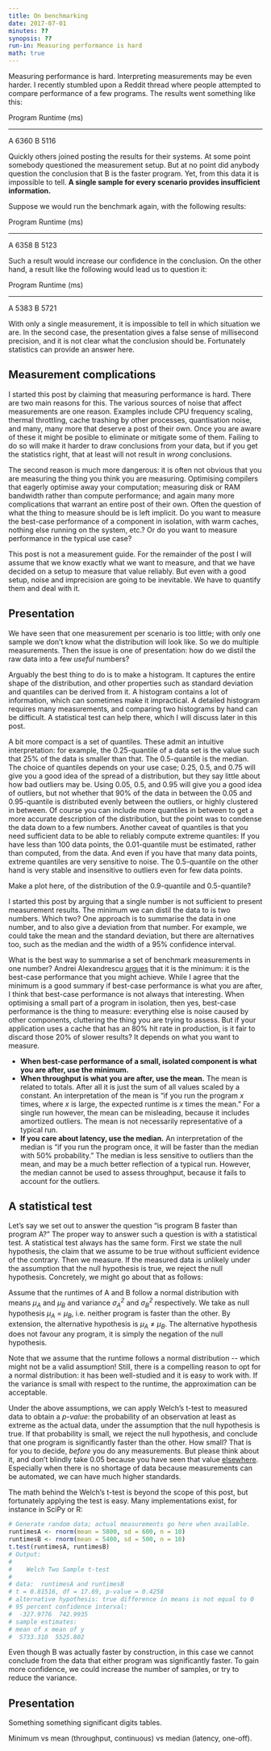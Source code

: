 ```yaml
---
title: On benchmarking
date: 2017-07-01
minutes: ??
synopsis: ??
run-in: Measuring performance is hard
math: true
---
```


Measuring performance is hard.
Interpreting measurements may be even harder.
I recently stumbled upon a Reddit thread
where people attempted to compare performance of a few programs.
The results went something like this:

Program  Runtime (ms)
-------  ------------
A        6360
B        5116

Quickly others joined posting the results for their systems.
At some point somebody questioned the measurement setup.
But at no point did anybody question the conclusion
that B is the faster program.
Yet, from this data it is impossible to tell.
**A single sample for every scenario provides insufficient information.**

Suppose we would run the benchmark again, with the following results:

Program  Runtime (ms)
-------  ------------
A        6358
B        5123

Such a result would increase our confidence in the conclusion.
On the other hand, a result like the following would lead us to question it:

Program  Runtime (ms)
-------  ------------
A        5383
B        5721

With only a single measurement,
it is impossible to tell in which situation we are.
In the second case,
the presentation gives a false sense of millisecond precision,
and it is not clear what the conclusion should be.
Fortunately statistics can provide an answer here.

Measurement complications
-------------------------

I started this post by claiming that measuring performance is hard.
There are two main reasons for this.
The various sources of noise that affect measurements are one reason.
Examples include CPU frequency scaling,
thermal throttling,
cache trashing by other processes,
quantisation noise,
and many, many more that deserve a post of their own.
Once you are aware of these
it might be posible to eliminate or mitigate some of them.
Failing to do so will make it harder to draw conclusions from your data,
but if you get the statistics right,
that at least will not result in *wrong* conclusions.

The second reason is much more dangerous:
it is often not obvious that you are measuring the thing you think you are measuring.
Optimising compilers that eagerly optimise away your computation;
measuring disk or RAM bandwidth rather than compute performance;
and again many more complications that warrant an entire post of their own.
Often the question of what the thing to measure should be is left implicit.
Do you want to measure the best-case performance of a component in isolation,
with warm caches, nothing else running on the system, etc.?
Or do you want to measure performance in the typical use case?

This post is not a measurement guide.
For the remainder of the post I will assume
that we know exactly what we want to measure,
and that we have decided on a setup to measure that value reliably.
But even with a good setup, noise and imprecision are going to be inevitable.
We have to quantify them and deal with it.

Presentation
------------

We have seen that one measurement per scenario is too little;
with only one sample we don’t know what the distribution will look like.
So we do multiple measurements.
Then the issue is one of presentation:
how do we distil the raw data into a few *useful* numbers?

Arguably the best thing to do is to make a histogram.
It captures the entire shape of the distribution,
and other properties such as standard deviation and quantiles can be derived from it.
A histogram contains a lot of information,
which can sometimes make it impractical.
A detailed histogram requires many measurements,
and comparing two histograms by hand can be difficult.
A statistical test can help there, which I will discuss later in this post.

A bit more compact is a set of quantiles.
These admit an intuitive interpretation:
for example, the 0.25-quantile of a data set
is the value such that 25% of the data is smaller than that.
The 0.5-quantile is the median.
The choice of quantiles depends on your use case;
0.25, 0.5, and 0.75 will give you a good idea of the spread of a distribution,
but they say little about how bad outliers may be.
Using 0.05, 0.5, and 0.95 will give you a good idea of outliers,
but not whether that 90% of the data in between the 0.05 and 0.95-quantile
is distributed evenly between the outliers,
or highly clustered in between.
Of course you can include more quantiles in between
to get a more accurate description of the distribution,
but the point was to condense the data down to a few numbers.
Another caveat of quantiles is that you need sufficient data
to be able to reliably compute extreme quantiles:
If you have less than 100 data points,
the 0.01-quantile must be estimated, rather than computed, from the data.
And even if you have that many data points,
extreme quantiles are very sensitive to noise.
The 0.5-quantile on the other hand is very stable and insensitive to outliers
even for few data points.

Make a plot here, of the distribution of the 0.9-quantile and 0.5-quantile?

I started this post by arguing that a single number
is not sufficient to present measurement results.
The minimum we can distil the data to is two numbers.
Which two?
One approach is to summarise the data in one number,
and to also give a deviation from that number.
For example, we could take the mean and the standard deviation,
but there are alternatives too,
such as the median and the width of a 95% confidence interval.

What is the best way to summarise a set of benchmark measurements in one number?
Andrei Alexandrescu [argues][minimum] that it is the minimum:
it is the best-case performance that you might achieve.
While I agree that the minimum is a good summary
if best-case performance is what you are after,
I think that best-case performance is not always that interesting.
When optimising a small part of a program in isolation,
then yes, best-case performance is the thing to measure:
everything else is noise caused by other components,
cluttering the thing you are trying to assess.
But if your application uses a cache that has an 80% hit rate in production,
is it fair to discard those 20% of slower results?
It depends on what you want to measure.

* **When best-case performance of a small,
  isolated component is what you are after,
  use the minimum.**
* **When throughput is what you are after,
  use the mean.**
  The mean is related to totals.
  After all it is just the sum of all values scaled by a constant.
  An interpretation of the mean is
  “if you run the program <var>x</var> times,
  where <var>x</var> is large,
  the expected runtime is <var>x</var> times the mean.”
  For a single run however, the mean can be misleading,
  because it includes amortized outliers.
  The mean is not necessarily representative of a typical run.
* **If you care about latency, use the median.**
  An interpretation of the median is
  “if you run the program once,
  it will be faster than the median with 50% probability.”
  The median is less sensitive to outliers than the mean,
  and may be a much better reflection of a typical run.
  However, the median cannot be used to assess throughput,
  because it fails to account for the outliers.

A statistical test
------------------

Let’s say we set out to answer the question
“is program B faster than program A?”
The proper way to answer such a question is with a statistical test.
A statistical test always has the same form.
First we state the null hypothesis,
the claim that we assume to be true without sufficient evidence of the contrary.
Then we measure.
If the measured data is unlikely
under the assumption that the null hypothesis is true,
we reject the null hypothesis.
Concretely, we might go about that as follows:

Assume that the runtimes of A and B follow a normal distribution with
means <var>μ<sub>A</sub></var> and <var>μ<sub>B</sub></var>
and variance <var>σ<sub>A</sub><sup>2</sup></var>
and <var>σ<sub>B</sub><sup>2</sup></var> respectively.
We take as null hypothesis <var>μ<sub>A</sub></var> = <var>μ<sub>B</sub></var>,
i.e. neither program is faster than the other.
By extension, the alternative hypothesis is
<var>μ<sub>A</sub></var> ≠ <var>μ<sub>B</sub></var>.
The alternative hypothesis does not favour any program,
it is simply the negation of the null hypothesis.

Note that we assume that the runtime follows a normal distribution --
which might not be a valid assumption!
Still, there is a compelling reason to opt for a normal distribution:
it has been well-studied and it is easy to work with.
If the variance is small with respect to the runtime,
the approximation can be acceptable.

Under the above assumptions,
we can apply Welch’s t-test to measured data to obtain a _p-value_:
the probability of an observation at least as extreme as the actual data,
under the assumption that the null hypothesis is true.
If that probability is small, we reject the null hypothesis,
and conclude that one program is significantly faster than the other.
How small? That is for you to decide, _before_ you do any measurements.
But please think about it,
and don’t blindly take 0.05 because you have seen that value [elsewhere][nova].
Especially when there is no shortage of data
because measurements can be automated,
we can have much higher standards.

The math behind the Welch’s t-test is beyond the scope of this post,
but fortunately applying the test is easy.
Many implementations exist, for instance in SciPy or R:

```r
# Generate random data; actual measurements go here when available.
runtimesA <- rnorm(mean = 5800, sd = 600, n = 10)
runtimesB <- rnorm(mean = 5400, sd = 500, n = 10)
t.test(runtimesA, runtimesB)
# Output:
#
#    Welch Two Sample t-test
#
# data:  runtimesA and runtimesB
# t = 0.81516, df = 17.69, p-value = 0.4258
# alternative hypothesis: true difference in means is not equal to 0
# 95 percent confidence interval:
#  -327.9776  742.9935
# sample estimates:
# mean of x mean of y
#  5733.310  5525.802
```

Even though B was actually faster by construction,
in this case we cannot conclude from the data
that either program was significantly faster.
To gain more confidence,
we could increase the number of samples,
or try to reduce the variance.


Presentation
------------

Something something significant digits tables.

Minimum vs mean (throughput, continuous) vs median (latency, one-off).

[nova]:    https://www.xkcd.com/1132/
[minimum]: https://youtu.be/vrfYLlR8X8k?t=15m15s
